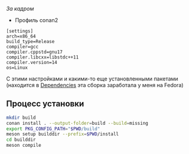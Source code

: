 
*За кадром*
+ Профиль conan2
```
[settings]
arch=x86_64
build_type=Release
compiler=gcc
compiler.cppstd=gnu17
compiler.libcxx=libstdc++11
compiler.version=14
os=Linux
```

С этими настройками и какими-то еще установленными пакетами (находится в [Dependencies](DEPENDENCIES.md) эта сборка заработала у меня на Fedora) 



## Процесс установки
```bash
mkdir build
conan install . --output-folder=build --build=missing
export PKG_CONFIG_PATH="$PWD/build"
meson setup builddir --prefix=$PWD/install    
cd builddir
meson compile       
```

